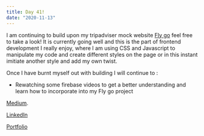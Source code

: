 ```yaml
---
title: Day 41!
date: "2020-11-13"
---
```


I am continuing to build upon my tripadviser mock website [Fly go](https://github.com/jokale/travel-app) feel free to take a look! It is currently going well and this is the part of frontend development I really enjoy, where I am using CSS and Javascript to manipulate my code and create different styles on the page or in this instant imitiate another style and add my own twist.

Once I have burnt myself out with building I will continue to :

- Rewatching some firebase videos to get a better understanding and learn how to incorporate into my Fly go project




[Medium](https://medium.com/@kalemajoanna).

[LinkedIn](https://www.linkedin.com/in/joanna-e-kalema-a5a5b4136/)

[Portfolio](https://joannathedeveloper.netlify.app/)


